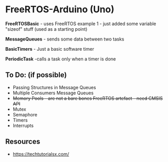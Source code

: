 # FreeRTOS-Arduino (Uno)

**FreeRTOSBasic** - uses FreeRTOS example 1 - just added some variable "sizeof" stuff (used as a starting point)

**MessageQueues** - sends some data between two tasks

**BasicTimers** - Just a basic software timer

**PeriodicTask** -calls a task only when a timer is done



## To Do: (if possible)

- Passing Structures in Message Queues
- Multiple Consumers Message Queues
- ~~Memory Pools - are not a bare bones FreeRTOS artefact - need CMSIS API~~
- Mutex
- Semaphore
- Timers
- Interrupts 

## Resources

- https://techtutorialsx.com/

